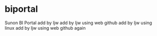 # biportal
Sunon BI Portal
add by ljw
add by ljw using web github
add by ljw using linux
add by ljw using web github again

